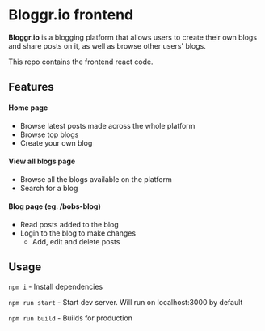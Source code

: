 # Bloggr.io frontend

**Bloggr.io** is a blogging platform that allows users to create their own blogs and share posts on it, as well as browse other users' blogs.

This repo contains the frontend react code.

## Features
#### Home page
- Browse latest posts made across the whole platform
- Browse top blogs
- Create your own blog

#### View all blogs page
- Browse all the blogs available on the platform
- Search for a blog

#### Blog page (eg. /bobs-blog)
- Read posts added to the blog
- Login to the blog to make changes
  - Add, edit and delete posts
  
## Usage

`npm i` - Install dependencies

`npm run start` - Start dev server. Will run on localhost:3000 by default

`npm run build` - Builds for production
